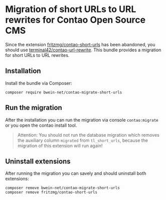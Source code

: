 # Migration of short URLs to URL rewrites for Contao Open Source CMS

Since the extension [fritzmg/contao-short-urls](https://packagist.org/packages/fritzmg/contao-short-urls) has been
abandoned, you should use [terminal42/contao-url-rewrite](https://packagist.org/packages/terminal42/contao-url-rewrite).
This bundle provides a migration for short URLs to URL rewrites.

## Installation

Install the bundle via Composer:

```
composer require bwein-net/contao-migrate-short-urls
```

## Run the migration

After the installation you can run the migration via console `contao:migrate` or you open the contao install tool.

> Attention: You should not run the database migration which removes the auxiliary column `migrated` from `tl_short_urls`, because the migration of this extension will run again!

## Uninstall extensions

After running the migration you can savely and should uninstall both extensions:

```
composer remove bwein-net/contao-migrate-short-urls
composer remove fritzmg/contao-short-urls
```
